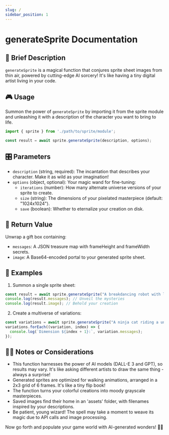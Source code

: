 ```yaml
---
slug: /
sidebar_position: 1
---
```

# generateSprite Documentation

## 🚀 Brief Description
`generateSprite` is a magical function that conjures sprite sheet images from thin air, powered by cutting-edge AI sorcery! It's like having a tiny digital artist living in your code.

## 🎮 Usage
Summon the power of `generateSprite` by importing it from the sprite module and unleashing it with a description of the character you want to bring to life.

```javascript
import { sprite } from './path/to/sprite/module';

const result = await sprite.generateSprite(description, options);
```

## 🎛️ Parameters
- `description` (string, required): The incantation that describes your character. Make it as wild as your imagination!
- `options` (object, optional): Your magic wand for fine-tuning:
  - `iterations` (number): How many alternate universe versions of your sprite to create.
  - `size` (string): The dimensions of your pixelated masterpiece (default: "1024x1024").
  - `save` (boolean): Whether to eternalize your creation on disk.

## 🎁 Return Value
Unwrap a gift box containing:
- `messages`: A JSON treasure map with frameHeight and frameWidth secrets.
- `image`: A Base64-encoded portal to your generated sprite sheet.

## 🌟 Examples

1. Summon a single sprite sheet:
```javascript
const result = await sprite.generateSprite("A breakdancing robot with laser eyes");
console.log(result.messages); // Unveil the mysteries
console.log(result.image); // Behold your creation
```

2. Create a multiverse of variations:
```javascript
const variations = await sprite.generateSprite("A ninja cat riding a unicorn", { iterations: 3 });
variations.forEach((variation, index) => {
  console.log(`Dimension ${index + 1}:`, variation.messages);
});
```

## 🧙‍♂️ Notes or Considerations
- This function harnesses the power of AI models (DALL-E 3 and GPT), so results may vary. It's like asking different artists to draw the same thing - always a surprise!
- Generated sprites are optimized for walking animations, arranged in a 2x3 grid of 6 frames. It's like a tiny flip book!
- The function turns your colorful creations into moody grayscale masterpieces.
- Saved images find their home in an 'assets' folder, with filenames inspired by your descriptions.
- Be patient, young wizard! The spell may take a moment to weave its magic due to API calls and image processing.

Now go forth and populate your game world with AI-generated wonders! 🎨✨
